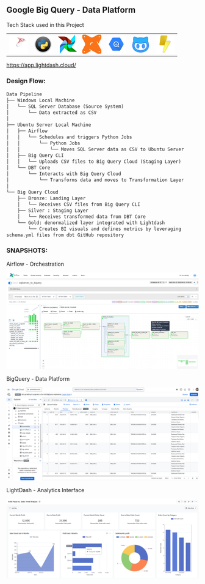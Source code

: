 <h2>Google Big Query - Data Platform</h2>
Tech Stack used in this Project
<div style="text-align: center;">
  <table>
    <tr>
      <td align="center"><img src="./logo/microsoft-sql-server-log.png" width="50"/></td>
      <td align="center"><img src="./logo/Python-logo.png" width="50"/></td>
      <td align="center"><img src="./logo/airflow-svgrepo-com.png" width="50"/></td>
      <td align="center"><img src="./logo/dbt-svgrepo-com.png" width="50"/></td>
      <td align="center"><img src="./logo/BigQueryLogo2.png" width="50"/></td>
      <td align="center"><img src="./logo/github-svgrepo-com.png" width="50"/></td>
      <td align="center"><a href="https://app.lightdash.cloud/"><img src="./logo/lightdashlogo.png" width="50"/></a></td>
    </tr>
  </table>
</div>

https://app.lightdash.cloud/

<h3>Design Flow:</h3>

```
Data Pipeline
├── Windows Local Machine
│   └── SQL Server Database (Source System)
│       └── Data extracted as CSV
│
├── Ubuntu Server Local Machine
│   ├── Airflow
│   │   └── Schedules and triggers Python Jobs
│   │       └── Python Jobs
│   │           └── Moves SQL Server data as CSV to Ubuntu Server
│   ├── Big Query CLI
│   │   └── Uploads CSV files to Big Query Cloud (Staging Layer)
│   └── DBT Core
│       └── Interacts with Big Query Cloud
│           └── Transforms data and moves to Transformation Layer
│
└── Big Query Cloud
    ├── Bronze: Landing Layer
    │   └── Receives CSV files from Big Query CLI
    ├── Silver : Staging Layer
    │   └── Receives transformed data from DBT Core
    └── Gold: denormalized layer integrated with Lightdash
        └── Creates BI visuals and defines metrics by leveraging schema.yml files from dbt GitHub repository
```

<h3>SNAPSHOTS:</h3>

Airflow - Orchestration

![Airflow Data Pipeline Diagram](logo/Airflow_bquery.png "Data Pipeline Overview")

BigQuery - Data Platform

![Big Query Data Platform](logo/BigQuery_Dahboard.png "Data Platform Overview")

LightDash - Analytics Interface

![LightDash Analytics](logo/lighdash_dashboard.png "Anlytics Interface Overview")